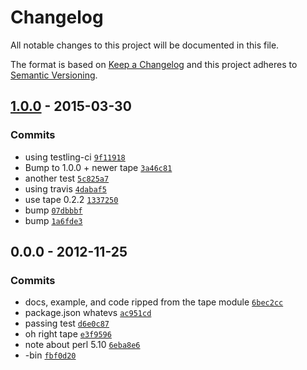 # Changelog

All notable changes to this project will be documented in this file.

The format is based on [Keep a Changelog](https://keepachangelog.com/en/1.0.0/)
and this project adheres to [Semantic Versioning](https://semver.org/spec/v2.0.0.html).

## [1.0.0](https://github.com/ljharb/defined/compare/0.0.0...1.0.0) - 2015-03-30

### Commits

- using testling-ci [`9f11918`](https://github.com/ljharb/defined/commit/9f11918b7dffb639fc960da7c8a5914d7df67e80)
- Bump to 1.0.0 + newer tape [`3a46c81`](https://github.com/ljharb/defined/commit/3a46c81d39b5f94c0c17c47638939af2528520f3)
- another test [`5c825a7`](https://github.com/ljharb/defined/commit/5c825a710662cab0b8abb37132cae19d0dcf00cb)
- using travis [`4dabaf5`](https://github.com/ljharb/defined/commit/4dabaf53092665b36961a0b82a00d818051d69db)
- use tape 0.2.2 [`1337250`](https://github.com/ljharb/defined/commit/1337250d7f0f7f63ebc864ad509ce1247978b451)
- bump [`07dbbbf`](https://github.com/ljharb/defined/commit/07dbbbfa155c91e9ab09da07af797738340c7338)
- bump [`1a6fde3`](https://github.com/ljharb/defined/commit/1a6fde32136c51b4b8d8664d2b6072d241e5b4ae)

## 0.0.0 - 2012-11-25

### Commits

- docs, example, and code ripped from the tape module [`6bec2cc`](https://github.com/ljharb/defined/commit/6bec2cc9c82f19c2960f344b5141154d6eaa7380)
- package.json whatevs [`ac951cd`](https://github.com/ljharb/defined/commit/ac951cd1dd31b7944fe3b539f091766bfb178e00)
- passing test [`d6e0c87`](https://github.com/ljharb/defined/commit/d6e0c87982c76f4889541d8ed57a463c259fec2c)
- oh right tape [`e3f9596`](https://github.com/ljharb/defined/commit/e3f9596dcc4c5e2a2657fda5f5cad2b9957d705f)
- note about perl 5.10 [`6eba8e6`](https://github.com/ljharb/defined/commit/6eba8e6a2927a5d8b748d422ad7e64b977ab4f94)
- -bin [`fbf0d20`](https://github.com/ljharb/defined/commit/fbf0d20d9cec86266ed06e8fe4f5b9927917a3c5)
